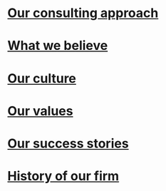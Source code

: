 # [Our consulting approach](https://www.horvath-partners.com/en/about-us/approach-to-consulting)
# [What we believe](https://www.bain.com/about/what-we-believe/)
# [Our culture](https://home.kpmg/pk/en/home/about/overview/values-culture.html)
# [Our values](https://www.kearney.com/why-were-different/about-kearney/our-culture-and-values)
# [Our success stories](https://www.gartner.com/en/customer-success-stories)
# [History of our firm](https://www.mckinsey.com/about-us/overview/history-of-our-firm)
